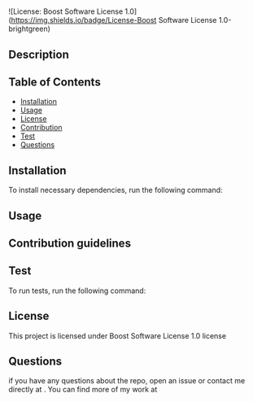 # 
  
  ![License: Boost Software License 1.0](https://img.shields.io/badge/License-Boost Software License 1.0-brightgreen)
  ## Description 

  

  ## Table of Contents
  * [Installation](#installation)
  * [Usage](#usage)
  * [License](#license)
  * [Contribution](#contribution)
  * [Test](#tests)
  * [Questions](#question)
  
  ## Installation
  To install necessary dependencies, run the following command:

   

  ## Usage

  

  ## Contribution guidelines

  

  ## Test
  To run tests, run the following command:

   

  ## License
  This project is licensed under Boost Software License 1.0 license

  ## Questions
  if you have any questions about the repo, open an issue or contact me directly at . 
  You can find more of my work at [](https://github.com//) 
  
  
  
